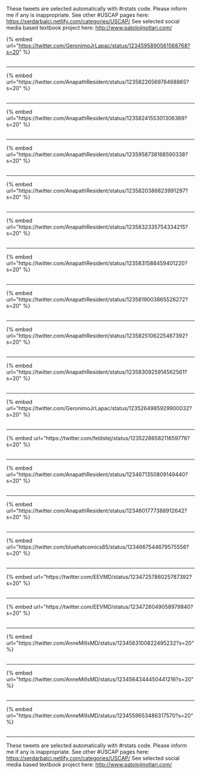 

These tweets are selected automatically with #rstats code. Please inform me if any is inappropriate.
See other #USCAP pages here: https://serdarbalci.netlify.com/categories/USCAP/ 
See selected social media based textbook project here: http://www.patolojinotlari.com/

{% embed url="https://twitter.com/GeronimoJrLapac/status/1234595890561568768?s=20" %}<br>
<br>
<hr>
{% embed url="https://twitter.com/AnapathResident/status/1235822656978468865?s=20" %}<br>
<br>
<hr>
{% embed url="https://twitter.com/AnapathResident/status/1235824155301306369?s=20" %}<br>
<br>
<hr>
{% embed url="https://twitter.com/AnapathResident/status/1235958738168590338?s=20" %}<br>
<br>
<hr>
{% embed url="https://twitter.com/AnapathResident/status/1235820386823991297?s=20" %}<br>
<br>
<hr>
{% embed url="https://twitter.com/AnapathResident/status/1235832335754334215?s=20" %}<br>
<br>
<hr>
{% embed url="https://twitter.com/AnapathResident/status/1235831588459401220?s=20" %}<br>
<br>
<hr>
{% embed url="https://twitter.com/AnapathResident/status/1235819003865526272?s=20" %}<br>
<br>
<hr>
{% embed url="https://twitter.com/AnapathResident/status/1235825106225467392?s=20" %}<br>
<br>
<hr>
{% embed url="https://twitter.com/AnapathResident/status/1235830925914562561?s=20" %}<br>
<br>
<hr>
{% embed url="https://twitter.com/GeronimoJrLapac/status/1235264985929900032?s=20" %}<br>
<br>
<hr>
{% embed url="https://twitter.com/feldstej/status/1235228658211659776?s=20" %}<br>
<br>
<hr>
{% embed url="https://twitter.com/AnapathResident/status/1234671350809149440?s=20" %}<br>
<br>
<hr>
{% embed url="https://twitter.com/AnapathResident/status/1234601777388912642?s=20" %}<br>
<br>
<hr>
{% embed url="https://twitter.com/bluehatcomics85/status/1234667544679575556?s=20" %}<br>
<br>
<hr>
{% embed url="https://twitter.com/EEVMD/status/1234725786025787392?s=20" %}<br>
<br>
<hr>
{% embed url="https://twitter.com/EEVMD/status/1234726049058979840?s=20" %}<br>
<br>
<hr>
{% embed url="https://twitter.com/AnneMillsMD/status/1234563100822495232?s=20" %}<br>
<br>
<hr>
{% embed url="https://twitter.com/AnneMillsMD/status/1234564344450441216?s=20" %}<br>
<br>
<hr>
{% embed url="https://twitter.com/AnneMillsMD/status/1234559653486317570?s=20" %}<br>
<br>
<hr>


These tweets are selected automatically with #rstats code. Please inform me if any is inappropriate.
See other #USCAP pages here: https://serdarbalci.netlify.com/categories/USCAP/ 
See selected social media based textbook project here: http://www.patolojinotlari.com/
